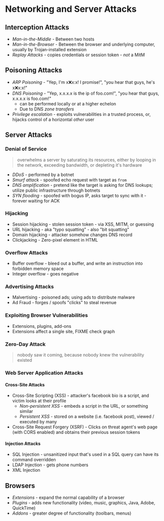 Networking and Server Attacks
====================================

## Interception Attacks

- _Man-in-the-Middle_ - Between two hosts
- _Man-in-the-Browser_ - Between the browser and underlying computer, usually by Trojan-installed extension
- _Replay Attacks_ - copies credentials or session token - _not_ a MitM
  
## Poisoning Attacks

- _ARP Poisoning_ - "Yep, I'm x:x:x:x! I promise!", "you hear that guys, he's x:x:x:x!"
- _DNS Poisoning_ - "Yep, x.x.x.x is the ip of foo.com!", "you hear that guys, x.x.x.x is foo.com!"
  - can be performed locally or at a higher echelon
  - Due to DNS _zone transfers_
- _Privilege escalation_ - exploits vulnerabilities in a trusted process, or, hijacks control of a horizontal _other_ user

## Server Attacks

### Denial of Service

> overwhelms a server by saturating its resources, either by looping in the network, exceeding bandwidth, or
> depleting it's hardware

- _DDoS_ - performed by a botnet
- _Smurf attack_ - spoofed echo request with target as `from`
- _DNS amplification_ - pretend like the target is asking for DNS lookups; utilize public infrastructure through botnets
- _SYN flooding_ - spoofed with bogus IP, asks target to sync with it - forever waiting for ACK

### Hijacking

- Session hijacking - stolen session token - via XSS, MITM, or guessing
- URL hijacking - aka "typo squatting" - also "bit squatting"
- Domain hijacking - attacker somehow changes DNS record
- Clickjacking - Zero-pixel element in HTML

### Overflow Attacks

- Buffer overflow - bleed out a buffer, and write an instruction into forbidden memory space
- Integer overflow - goes negative

### Advertising Attacks

- Malvertising - poisoned ads; using ads to distribute malware
- Ad Fraud - forges / spoofs "clicks" to steal revenue

### Exploiting Browser Vulnerabilities

- Extensions, plugins, add-ons
- Extensions affect a single site, FIXME check graph

### Zero-Day Attack

> nobody saw it coming, because nobody knew the vulnerability existed

### Web Server Application Attacks

#### Cross-Site Attacks

- Cross-Site Scripting (XSS) - attacker's facebook bio is a script, and victim looks at their profile
  - _Non-persistent XSS_ - embeds a script in the URL, or something similar
  - _Persistent XSS_ - stored on a website (i.e. facebook post), viewed / executed by many
- Cross-Site Request Forgery (XSRF) - Clicks on threat agent's web page (with CORS enabled) and obtains their previous session tokens

#### Injection Attacks

- SQL Injection - unsanitized input that's used in a SQL query can have its command overridden
- LDAP Injection - gets phone numbers
- XML Injection

## Browsers

- _Extensions_ - expand the normal capability of a browser
- _Plugins_ - adds new functionality (video, music, graphics, Java, Adobe, QuickTime)
- _Addons_ - greater degree of functionality (toolbars, menus)
